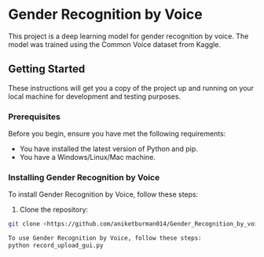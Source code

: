 
# Gender Recognition by Voice

This project is a deep learning model for gender recognition by voice. The model was trained using the Common Voice dataset from Kaggle.

## Getting Started

These instructions will get you a copy of the project up and running on your local machine for development and testing purposes.

### Prerequisites

Before you begin, ensure you have met the following requirements:

* You have installed the latest version of Python and pip.
* You have a Windows/Linux/Mac machine.

### Installing Gender Recognition by Voice

To install Gender Recognition by Voice, follow these steps:

1. Clone the repository:
```bash
git clone <https://github.com/aniketburman014/Gender_Recognition_by_voice>

To use Gender Recognition by Voice, follow these steps:
python record_upload_gui.py

